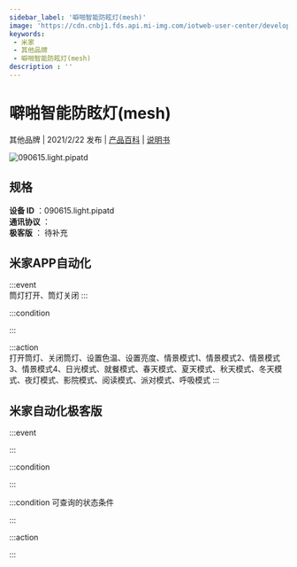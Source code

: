 ```yaml
---
sidebar_label: '噼啪智能防眩灯(mesh)'
image: 'https://cdn.cnbj1.fds.api.mi-img.com/iotweb-user-center/developer_1679071455146iuNktBCE.png?GalaxyAccessKeyId=AKVGLQWBOVIRQ3XLEW&Expires=9223372036854775807&Signature=Hnya2jm/fMohHnCFX+JVlV3PKBw='
keywords: 
 - 米家
 - 其他品牌
 - 噼啪智能防眩灯(mesh)
description : ''
---
```

# 噼啪智能防眩灯(mesh)

其他品牌 | 2021/2/22 发布 | [产品百科](https://home.mi.com/webapp/content/baike/product/index.html?model=090615.light.pipatd/) | [说明书](https://home.mi.com/views/introduction.html?model=090615.light.pipatd&region=cn)

![090615.light.pipatd](https://cdn.cnbj1.fds.api.mi-img.com/iotweb-user-center/developer_1679071455146iuNktBCE.png?GalaxyAccessKeyId=AKVGLQWBOVIRQ3XLEW&Expires=9223372036854775807&Signature=Hnya2jm/fMohHnCFX+JVlV3PKBw=)

## 规格  
> 
**设备 ID** ：090615.light.pipatd  
**通讯协议** ：  
**极客版**  ： 待补充 


## 米家APP自动化  

:::event  
筒灯打开、筒灯关闭
:::

:::condition  

:::

:::action   
打开筒灯、关闭筒灯、设置色温、设置亮度、情景模式1、情景模式2、情景模式3、情景模式4、日光模式、就餐模式、春天模式、夏天模式、秋天模式、冬天模式、夜灯模式、影院模式、阅读模式、派对模式、呼吸模式
:::

## 米家自动化极客版  

:::event  

:::

:::condition  

:::

:::condition 可查询的状态条件  

:::

:::action  

:::

        
